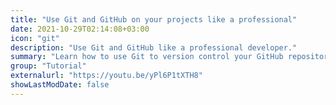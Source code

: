 ```yaml
---
title: "Use Git and GitHub on your projects like a professional"
date: 2021-10-29T02:14:08+03:00
icon: "git"
description: "Use Git and GitHub like a professional developer."  
summary: "Learn how to use Git to version control your GitHub repositories using issue, pull request, branch."
group: "Tutorial"
externalurl: "https://youtu.be/yPl6P1tXTH8"
showLastModDate: false
---
```

